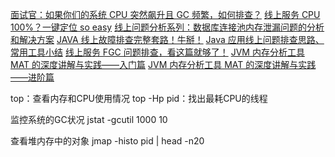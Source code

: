 [面试官：如果你们的系统 CPU 突然飙升且 GC 频繁，如何排查？](https://mp.weixin.qq.com/s/g8KJhOtiBHWb6wNFrCcLVg)
[线上服务 CPU 100%？一键定位 so easy](https://mp.weixin.qq.com/s/MmEn18aunDASfCyOep25Qg)
[线上问题分析系列：数据库连接池内存泄漏问题的分析和解决方案](https://mp.weixin.qq.com/s/aTMziyCHmXBTKhDDzxcn1A)
[JAVA 线上故障排查完整套路！牛掰！](https://mp.weixin.qq.com/s/cHA6m_e7yfd64aPaSqY0mg)
[Java 应用线上问题排查思路、常用工具小结](https://mp.weixin.qq.com/s/7cN90k1wwdjD5nqrwnn1aQ)
[线上服务 FGC 问题排查，看这篇就够了！](https://mp.weixin.qq.com/s/mx1Kd9GcevVn4xiocuskGw)
[](https://mp.weixin.qq.com/s/TbiSN_fmCo40YqIfzSrt7A)
[](https://mp.weixin.qq.com/s/mx1Kd9GcevVn4xiocuskGw)
[](https://mp.weixin.qq.com/s/UolWzSWEbtKFBVnqKWYKSQ)
[](https://mp.weixin.qq.com/s/daXgZZ0xEn2p61i_aw7aqA)
[JVM 内存分析工具 MAT 的深度讲解与实践——入门篇](https://juejin.cn/post/6908665391136899079#heading-5)
[JVM 内存分析工具 MAT 的深度讲解与实践——进阶篇](https://juejin.cn/post/6911624328472133646)



top：查看内存和CPU使用情况
top -Hp pid：找出最耗CPU的线程

监控系统的GC状况
jstat -gcutil  1000 10

查看堆内存中的对象
jmap -histo pid | head -n20
